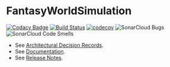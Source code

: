 # FantasyWorldSimulation

[![Codacy Badge](https://api.codacy.com/project/badge/Grade/93bf65e4625e4a29ad44dc47d7536139)](https://www.codacy.com/app/Orchaldir/FantasyWorldSimulation?utm_source=github.com&amp;utm_medium=referral&amp;utm_content=Orchaldir/FantasyWorldSimulation&amp;utm_campaign=Badge_Grade)
[![Build Status](https://travis-ci.org/Orchaldir/FantasyWorldSimulation.svg?branch=master)](https://travis-ci.org/Orchaldir/FantasyWorldSimulation)
[![codecov](https://codecov.io/gh/Orchaldir/FantasyWorldSimulation/branch/master/graph/badge.svg)](https://codecov.io/gh/Orchaldir/FantasyWorldSimulation)
![SonarCloud Bugs](https://sonarcloud.io/api/project_badges/measure?project=groupId%3AFantasyWorldSimulation&metric=bugs)
![SonarCloud Code Smells](https://sonarcloud.io/api/project_badges/measure?project=groupId%3AFantasyWorldSimulation&metric=code_smells)

* See [Architectural Decision Records](FantasyWorldSimulation/docs/adr/index.adoc).
* See [Documentation](FantasyWorldSimulation/docs/docu/index.adoc).
* See [Release Notes](FantasyWorldSimulation/docs/docu/release-notes.adoc).
